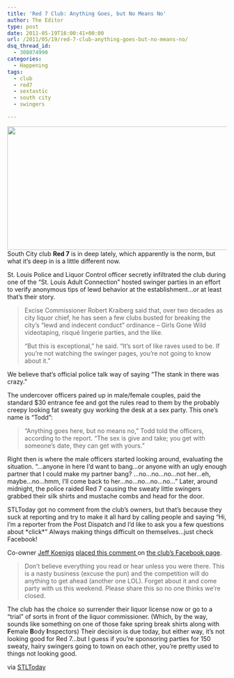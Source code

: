 ```yaml
---
title: 'Red 7 Club: Anything Goes, but No Means No'
author: The Editor
type: post
date: 2011-05-19T16:00:41+00:00
url: /2011/05/19/red-7-club-anything-goes-but-no-means-no/
dsq_thread_id:
  - 308074990
categories:
  - Happening
tags:
  - club
  - red7
  - sextastic
  - south city
  - swingers

---
```

[<img class="aligncenter size-full wp-image-9919" title="swingers_xl_04-film-a" src="http://media.punchingkitty.com/wordpress/2011/05/swingers_xl_04-film-a.jpeg" alt="" width="600" height="284" />][1]South City club **Red 7** is in deep lately, which apparently is the norm, but what it&#8217;s deep in is a little different now.

St. Louis Police and Liquor Control officer secretly infiltrated the club during one of the &#8220;St. Louis Adult Connection&#8221; hosted swinger parties in an effort to verify anonymous tips of lewd behavior at the establishment&#8230;or at least that&#8217;s their story.

> Excise Commissioner Robert Kraiberg said that, over two decades as city liquor chief, he has seen a few clubs busted for breaking the city&#8217;s &#8220;lewd and indecent conduct&#8221; ordinance &#8211; Girls Gone Wild videotaping, risqué lingerie parties, and the like.
> 
> &#8220;But this is exceptional,&#8221; he said. &#8220;It&#8217;s sort of like raves used to be. If you&#8217;re not watching the swinger pages, you&#8217;re not going to know about it.&#8221;

We believe that&#8217;s official police talk way of saying &#8220;The stank in there was crazy.&#8221;

The undercover officers paired up in male/female couples, paid the standard $30 entrance fee and got the rules read to them by the probably creepy looking fat sweaty guy working the desk at a sex party. This one&#8217;s name is &#8220;Todd&#8221;:

> &#8220;Anything goes here, but no means no,&#8221; Todd told the officers, according to the report. &#8220;The sex is give and take; you get with someone&#8217;s date, they can get with yours.&#8221;

Right then is where the male officers started looking around, evaluating the situation. &#8220;&#8230;anyone in here I&#8217;d want to bang&#8230;or anyone with an ugly enough partner that I could make my partner bang? &#8230;no&#8230;no&#8230;no&#8230;not her&#8230;eh, maybe&#8230;no&#8230;hmm, I&#8217;ll come back to her&#8230;no&#8230;no&#8230;no&#8230;no&#8230;&#8221; Later, around midnight, the police raided Red 7 causing the sweaty little swingers grabbed their silk shirts and mustache combs and head for the door.

STLToday got no comment from the club&#8217;s owners, but that&#8217;s because they suck at reporting and try to make it all hard by calling people and saying &#8220;Hi, I&#8217;m a reporter from the Post Dispatch and I&#8217;d like to ask you a few questions about \*click\*&#8221; Always making things difficult on themselves&#8230;just check Facebook!

Co-owner [Jeff Koenigs][2] <a href="https://www.facebook.com/jakoenigs/posts/202822026420872" target="_blank">placed this comment </a>on <a href="https://www.facebook.com/Red7Club" target="_blank">the club&#8217;s Facebook page</a>.

> Don&#8217;t believe everything you read or hear unless you were there. This is a nasty business (excuse the pun) and the competition will do anything to get ahead (another one LOL). Forget about it and come party with us this weekend. Please share this so no one thinks we&#8217;re closed.

<p style="text-align: left;">
  The club has the choice so surrender their liquor license now or go to a &#8220;trial&#8221; of sorts in front of the liquor commissioner. (Which, by the way, sounds like something on one of those fake spring break shirts along with <strong>F</strong>emale <strong>B</strong>ody <strong>I</strong>nspectors) Their decision is due today, but either way, it&#8217;s not looking good for Red 7&#8230;but I guess if you&#8217;re sponsoring parties for 150 sweaty, hairy swingers going to town on each other, you&#8217;re pretty used to things not looking good.
</p>

<p style="text-align: left;">
  via <a href="http://www.stltoday.com/news/local/govt-and-politics/political-fix/article_c2ec2b44-81a5-11e0-8c63-001a4bcf6878.html?sms_ss=facebook&at_xt=4dd465463ac3ea63%2C0" target="_blank">STLToday</a>
</p>

 [1]: http://media.punchingkitty.com/wordpress/2011/05/swingers_xl_04-film-a.jpeg
 [2]: https://www.facebook.com/jakoenigs